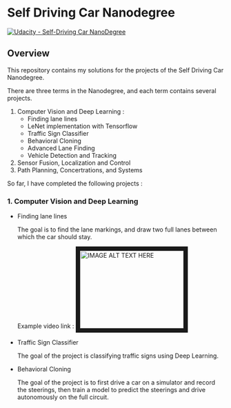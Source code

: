 # Self Driving Car Nanodegree

[![Udacity - Self-Driving Car NanoDegree](https://s3.amazonaws.com/udacity-sdc/github/shield-carnd.svg)](http://www.udacity.com/drive)

Overview
---

This repository contains my solutions for the projects of the Self Driving Car Nanodegree.

There are three terms in the Nanodegree, and each term contains several projects.
1. Computer Vision and Deep Learning :
   * Finding lane lines
   * LeNet implementation with Tensorflow
   * Traffic Sign Classifier
   * Behavioral Cloning
   * Advanced Lane Finding
   * Vehicle Detection and Tracking
2. Sensor Fusion, Localization and Control
3. Path Planning, Concertrations, and Systems

So far, I have completed the following projects :

### 1. Computer Vision and Deep Learning
   * Finding lane lines

      The goal is to find the lane markings, and draw two full lanes between which the car should stay.

      Example video link :
   <a href="https://youtu.be/yie5K0BM1fs
   " target="_blank"><img src="http://img.youtube.com/vi/yie5K0BM1fs/0.jpg"
   alt="IMAGE ALT TEXT HERE" width="240" height="180" border="10" /></a>

   * Traffic Sign Classifier

      The goal of the project is classifying traffic signs using Deep Learning.
  
   * Behavioral Cloning
   
      The goal of the project is to first drive a car on a simulator and record the steerings, then train a model to predict the steerings and drive autonomously on the full circuit.
